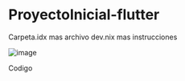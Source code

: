 # ProyectoInicial-flutter
Carpeta.idx mas archivo dev.nix mas instrucciones

![image](https://github.com/user-attachments/assets/15600f1f-22e4-4f57-8dee-1665961bd2e2)

Codigo
